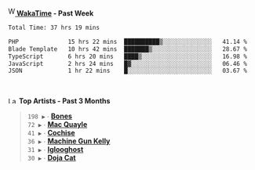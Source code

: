 <img src="https://github.com/dxnter/dxnter/assets/17434202/67b21fa4-d36d-46f9-9dec-f23d976b00ef" alt="WakaTime Logo" width="14" height="18"/><a href="https://wakatime.com/@dxnter" target="_blank"><strong> WakaTime</strong></a><strong> - Past Week</strong>

<!--START_SECTION:waka-->

```txt
Total Time: 37 hrs 19 mins

PHP              15 hrs 22 mins  ██████████▒░░░░░░░░░░░░░░   41.14 %
Blade Template   10 hrs 42 mins  ███████▒░░░░░░░░░░░░░░░░░   28.67 %
TypeScript       6 hrs 20 mins   ████▒░░░░░░░░░░░░░░░░░░░░   16.98 %
JavaScript       2 hrs 24 mins   █▓░░░░░░░░░░░░░░░░░░░░░░░   06.46 %
JSON             1 hr 22 mins    █░░░░░░░░░░░░░░░░░░░░░░░░   03.67 %
```

<!--END_SECTION:waka-->

<br/>

<!--START_LASTFM_ARTISTS:{"period": "3month", "rows": 6}-->
<a href="https://last.fm" target="_blank"><img src="https://user-images.githubusercontent.com/17434202/215290617-e793598d-d7c9-428f-9975-156db1ba89cc.svg" alt="Last.fm Logo" width="18" height="13"/></a> **Top Artists - Past 3 Months**

> `198 ▶️` ∙ **[Bones](https://www.last.fm/music/Bones)**<br/>
> `72 ▶️` ∙ **[Mac Quayle](https://www.last.fm/music/Mac+Quayle)**<br/>
> `41 ▶️` ∙ **[Cochise](https://www.last.fm/music/Cochise)**<br/>
> `36 ▶️` ∙ **[Machine Gun Kelly](https://www.last.fm/music/Machine+Gun+Kelly)**<br/>
> `31 ▶️` ∙ **[Iglooghost](https://www.last.fm/music/Iglooghost)**<br/>
> `30 ▶️` ∙ **[Doja Cat](https://www.last.fm/music/Doja+Cat)**<br/>
<!--END_LASTFM_ARTISTS-->
